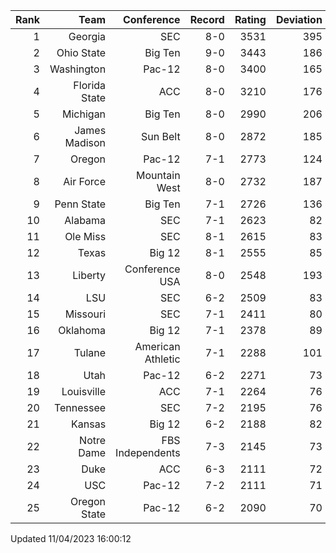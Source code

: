 | Rank  | Team                 | Conference           | Record   | Rating | Deviation |
| ---:  | ---:                 | ---:                 | ---:     | ---:   | ---:      |
| 1     | Georgia              | SEC                  | 8-0      | 3531   | 395       |
| 2     | Ohio State           | Big Ten              | 9-0      | 3443   | 186       |
| 3     | Washington           | Pac-12               | 8-0      | 3400   | 165       |
| 4     | Florida State        | ACC                  | 8-0      | 3210   | 176       |
| 5     | Michigan             | Big Ten              | 8-0      | 2990   | 206       |
| 6     | James Madison        | Sun Belt             | 8-0      | 2872   | 185       |
| 7     | Oregon               | Pac-12               | 7-1      | 2773   | 124       |
| 8     | Air Force            | Mountain West        | 8-0      | 2732   | 187       |
| 9     | Penn State           | Big Ten              | 7-1      | 2726   | 136       |
| 10    | Alabama              | SEC                  | 7-1      | 2623   | 82        |
| 11    | Ole Miss             | SEC                  | 8-1      | 2615   | 83        |
| 12    | Texas                | Big 12               | 8-1      | 2555   | 85        |
| 13    | Liberty              | Conference USA       | 8-0      | 2548   | 193       |
| 14    | LSU                  | SEC                  | 6-2      | 2509   | 83        |
| 15    | Missouri             | SEC                  | 7-1      | 2411   | 80        |
| 16    | Oklahoma             | Big 12               | 7-1      | 2378   | 89        |
| 17    | Tulane               | American Athletic    | 7-1      | 2288   | 101       |
| 18    | Utah                 | Pac-12               | 6-2      | 2271   | 73        |
| 19    | Louisville           | ACC                  | 7-1      | 2264   | 76        |
| 20    | Tennessee            | SEC                  | 7-2      | 2195   | 76        |
| 21    | Kansas               | Big 12               | 6-2      | 2188   | 82        |
| 22    | Notre Dame           | FBS Independents     | 7-3      | 2145   | 73        |
| 23    | Duke                 | ACC                  | 6-3      | 2111   | 72        |
| 24    | USC                  | Pac-12               | 7-2      | 2111   | 71        |
| 25    | Oregon State         | Pac-12               | 6-2      | 2090   | 70        |

Updated 11/04/2023 16:00:12
